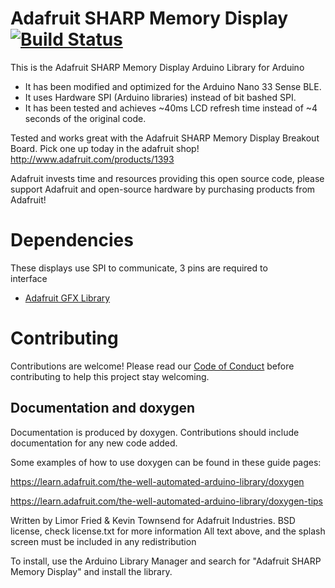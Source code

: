 # Adafruit SHARP Memory Display [![Build Status](https://github.com/adafruit/Adafruit_SHARP_Memory_Display/workflows/Arduino%20Library%20CI/badge.svg)](https://github.com/adafruit/Adafruit_SHARP_Memory_Display/actions)

This is the Adafruit SHARP Memory Display Arduino Library for Arduino

- It has been modified and optimized for the Arduino Nano 33 Sense BLE.
- It uses Hardware SPI (Arduino libraries) instead of bit bashed SPI.
- It has been tested and achieves ~40ms LCD refresh time instead of ~4 seconds of the original code.



Tested and works great with the Adafruit SHARP Memory Display Breakout Board. Pick one up today in the adafruit shop!
 http://www.adafruit.com/products/1393

Adafruit invests time and resources providing this open source code, please support Adafruit and open-source hardware by purchasing products from Adafruit!

# Dependencies
  These displays use SPI to communicate, 3 pins are required to  
interface

* [Adafruit GFX Library](https://github.com/adafruit/Adafruit-GFX-Library)

# Contributing

Contributions are welcome! Please read our [Code of Conduct](https://github.com/adafruit/Adafruit_SHARP_Memory_Display/blob/master/CODE_OF_CONDUCT.md>)
before contributing to help this project stay welcoming.

## Documentation and doxygen
Documentation is produced by doxygen. Contributions should include documentation for any new code added.

Some examples of how to use doxygen can be found in these guide pages:

https://learn.adafruit.com/the-well-automated-arduino-library/doxygen

https://learn.adafruit.com/the-well-automated-arduino-library/doxygen-tips

Written by Limor Fried & Kevin Townsend for Adafruit Industries.
BSD license, check license.txt for more information
All text above, and the splash screen must be included in any redistribution

To install, use the Arduino Library Manager and search for "Adafruit SHARP Memory Display" and install the library.
